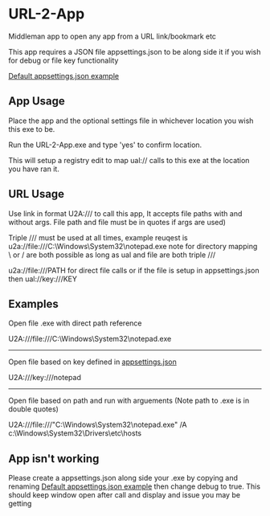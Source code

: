 # URL-2-App
Middleman app to open any app from a URL link/bookmark etc

This app requires a JSON file appsettings.json to be along side it if you wish for debug or file key functionality

[Default appsettings.json example](https://github.com/Frooodle/URL-2-app/blob/main/Defaultappsettings.json)

## App Usage
Place the app and the optional settings file in whichever location you wish this exe to be. 

Run the URL-2-App.exe and type 'yes' to confirm location.

This will setup a registry edit to map ual:// calls to this exe at the location you have ran it.

## URL Usage
Use link in format U2A:/// to call this app, It accepts file paths with and without args. File path and file must be in quotes if args are used)

Triple /// must be used at all times, example reuqest is u2a://file:///C:\\Windows\\System32\\notepad.exe note for directory mapping \\ or / are both possible as long as ual and file are both triple ///

u2a://file:///PATH for direct file calls or if the file is setup in appsettings.json then ual://key:///KEY


## Examples
Open file .exe with direct path reference

U2A:///file:///C:\\Windows\\System32\\notepad.exe

------
Open file based on key defined in [appsettings.json](https://github.com/Frooodle/URL-2-app/blob/main/Defaultappsettings.json)

U2A:///key:///notepad

------
Open file based on path and run with arguements (Note path to .exe is in double quotes)

U2A:///file:///"C:\\Windows\\System32\\notepad.exe" /A c:\Windows\System32\Drivers\etc\hosts


## App isn't working
Please create a appsettings.json along side your .exe by copying and renaming [Default appsettings.json example](https://github.com/Frooodle/URL-2-app/blob/main/Defaultappsettings.json) then change debug to true. This should keep window open after call and display and issue you may be getting 
